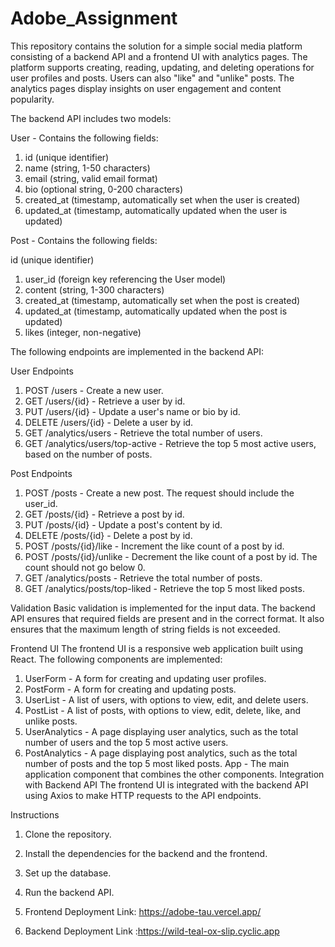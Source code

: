 # Adobe_Assignment

This repository contains the solution for a simple social media platform consisting of a backend API and a frontend UI with analytics pages. The platform supports creating, reading, updating, and deleting operations for user profiles and posts. Users can also "like" and "unlike" posts. The analytics pages display insights on user engagement and content popularity.


The backend API includes two models:

User - Contains the following fields:

1. id (unique identifier)
2. name (string, 1-50 characters)
3. email (string, valid email format)
4. bio (optional string, 0-200 characters)
5. created_at (timestamp, automatically set when the user is created)
6. updated_at (timestamp, automatically updated when the user is updated)

Post - Contains the following fields:

id (unique identifier)
1. user_id (foreign key referencing the User model)
2. content (string, 1-300 characters)
3. created_at (timestamp, automatically set when the post is created)
4. updated_at (timestamp, automatically updated when the post is updated)
5. likes (integer, non-negative)

The following endpoints are implemented in the backend API:

User Endpoints
1. POST /users - Create a new user.
2. GET /users/{id} - Retrieve a user by id.
3. PUT /users/{id} - Update a user's name or bio by id.
4. DELETE /users/{id} - Delete a user by id.
5. GET /analytics/users - Retrieve the total number of users.
6. GET /analytics/users/top-active - Retrieve the top 5 most active users, based on the number of posts.

Post Endpoints
1. POST /posts - Create a new post. The request should include the user_id.
2. GET /posts/{id} - Retrieve a post by id.
3. PUT /posts/{id} - Update a post's content by id.
4. DELETE /posts/{id} - Delete a post by id.
5. POST /posts/{id}/like - Increment the like count of a post by id.
6. POST /posts/{id}/unlike - Decrement the like count of a post by id. The count should not go below 0.
7. GET /analytics/posts - Retrieve the total number of posts.
8. GET /analytics/posts/top-liked - Retrieve the top 5 most liked posts.

Validation
Basic validation is implemented for the input data. The backend API ensures that required fields are present and in the correct format. It also ensures that the maximum length of string fields is not exceeded.


Frontend UI
The frontend UI is a responsive web application built using React. The following components are implemented:

1. UserForm - A form for creating and updating user profiles.
2. PostForm - A form for creating and updating posts.
3. UserList - A list of users, with options to view, edit, and delete users.
4. PostList - A list of posts, with options to view, edit, delete, like, and unlike posts.
5. UserAnalytics - A page displaying user analytics, such as the total number of users and the top 5 most active users.
6. PostAnalytics - A page displaying post analytics, such as the total number of posts and the top 5 most liked posts.
App - The main application component that combines the other components.
Integration with Backend API
The frontend UI is integrated with the backend API using Axios to make HTTP requests to the API endpoints. 

Instructions
1. Clone the repository.
2. Install the dependencies for the backend and the frontend.
3. Set up the database.
4. Run the backend API.

1. Frontend Deployment Link: https://adobe-tau.vercel.app/
2. Backend Deployment Link :https://wild-teal-ox-slip.cyclic.app

